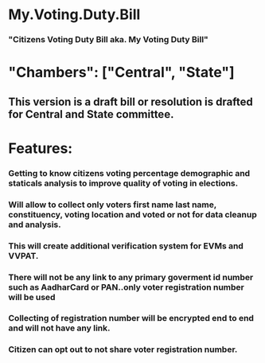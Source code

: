 # My.Voting.Duty.Bill

### "Citizens Voting Duty Bill aka. My Voting Duty Bill"
 
#  "Chambers": ["Central", "State"]

## This version is a draft bill or resolution is drafted for Central and State committee. 

#  Features:
  ### Getting to know citizens voting percentage demographic and staticals analysis to improve quality of voting in elections.
  
  ### Will allow to collect only voters first name last name, constituency, voting location and voted or not for data cleanup and analysis.
  
  ### This will create additional verification system for EVMs and VVPAT.
  
  ### There will not be any link to any primary goverment id number such as AadharCard or PAN..only voter registration number will be used
  
  ### Collecting of registration number will be encrypted end to end and will not have any link.
  
  ### Citizen can opt out to not share voter registration number.
    

